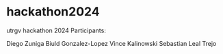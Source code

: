# hackathon2024
utrgv hackathon 2024
Participants:

Diego Zuniga
Biuld Gonzalez-Lopez
Vince Kalinowski
Sebastian Leal Trejo